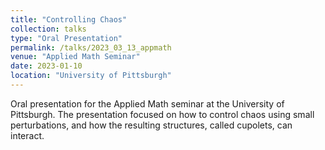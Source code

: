 ```yaml
---
title: "Controlling Chaos"
collection: talks
type: "Oral Presentation"
permalink: /talks/2023_03_13_appmath
venue: "Applied Math Seminar"
date: 2023-01-10
location: "University of Pittsburgh"
---
```


Oral presentation for the Applied Math seminar at the University of Pittsburgh. The presentation focused on how to control chaos using small perturbations, and how the resulting structures, called cupolets, can interact.

